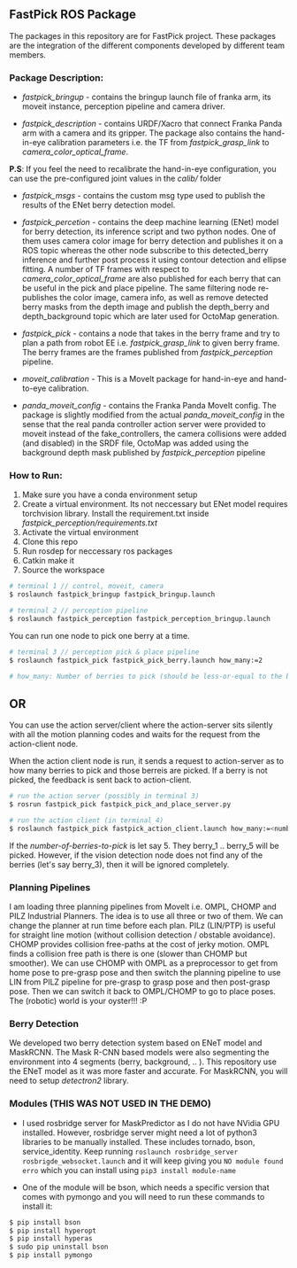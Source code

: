 ## FastPick ROS Package 


The packages in this repository are for FastPick project. These packages are the integration of the different components developed by different team members. 


### Package Description: 

- *fastpick_bringup* - contains the bringup launch file of franka arm, its moveit instance, perception pipeline and camera driver. 

- *fastpick_description* - contains URDF/Xacro that connect Franka Panda arm with a camera and its gripper. The package also contains the hand-in-eye calibration parameters i.e. the TF from *fastpick_grasp_link* to *camera_color_optical_frame*. 

**P.S**: If you feel the need to recalibrate the hand-in-eye configuration, you can use the pre-configured joint values in the *calib/* folder

- *fastpick_msgs* - contains the custom msg type used to publish the results of the ENet berry detection model. 


- *fastpick_percetion* - contains the deep machine learning (ENet) model for berry detection, its inference script and two python nodes. One of them uses camera color image for berry detection and publishes it on a ROS topic whereas the other node subscribe to this detected_berry inference and further post process it using contour detection and ellipse fitting. A number of TF frames with respect to *camera_color_optical_frame* are also published for each berry that can be useful in the pick and place pipeline. The same filtering node re-publishes the color image, camera info, as well as remove detected berry masks from the depth image and publish the depth_berry and depth_background topic which are later used for OctoMap generation.

- *fastpick_pick* - contains a node that takes in the berry frame and try to plan a path from robot EE i.e. *fastpick_grasp_link* to given berry frame. The berry frames are the frames published from *fastpick_perception* pipeline.

- *moveit_calibration* - This is a MoveIt package for hand-in-eye and hand-to-eye calibration. 

- *panda_moveit_config* - contains the Franka Panda MoveIt config. The package is slightly modified from the actual *panda_moveit_config* in the sense that the real panda controller action server were provided to moveit instead of the fake_controllers, the camera collisions were added (and disabled) in the SRDF file, OctoMap was added using the background depth mask published by *fastpick_perception* pipeline 



### How to Run: 

1) Make sure you have a conda environment setup 
2) Create a virtual environment. Its not neccessary but ENet model requires torchvision library. Install the requirement.txt inside *fastpick_perception/requirements.txt*
3) Activate the virtual environment
4) Clone this repo 
5) Run rosdep for neccessary ros packages 
6) Catkin make it 
7) Source the workspace 

```bash
# terminal 1 // control, moveit, camera 
$ roslaunch fastpick_bringup fastpick_bringup.launch
```

```bash
# terminal 2 // perception pipeline
$ roslaunch fastpick_perception fastpick_perception_bringup.launch
```

You can run one node to pick one berry at a time. 

```bash
# terminal 3 // perception pick & place pipeline
$ roslaunch fastpick_pick fastpick_pick_berry.launch how_many:=2

# how_many: Number of berries to pick (should be less-or-equal to the berry_n frames where n is 1,2,3,4...)
```

## OR 

You can use the action server/client where the action-server sits silently with all the motion planning codes and waits for the request from the action-client node. 

When the action client node is run, it sends a request to action-server as to how many berries to pick and those berreis are picked. If a berry is not picked, the feedback is sent back to action-client. 


```bash
# run the action server (possibly in terminal 3) 
$ rosrun fastpick_pick fastpick_pick_and_place_server.py 
```

```bash
# run the action client (in terminal 4) 
$ roslaunch fastpick_pick fastpick_action_client.launch how_many:=<number-of-berries-to-pick>
```

If the *number-of-berries-to-pick* is let say 5. They berry_1 .. berry_5 will be picked. However, if the vision detection node does not find any of the berries (let's say berry_3), then it will be ignored completely. 


### Planning Pipelines 

I am loading three planning pipelines from MoveIt i.e. OMPL, CHOMP and PILZ Industrial Planners. The idea is to use all three or two of them. We can change the planner at run time before each plan. PILz (LIN/PTP) is useful for straight line motion (without collision detection / obstable avoidance). CHOMP provides collision free-paths at the cost of jerky motion. OMPL finds a collision free path is there is one (slower than CHOMP but smoother). We can use CHOMP with OMPL as a preprocessor to get from home pose to pre-grasp pose and then switch the planning pipeline to use LIN from PILZ pipeline for pre-grasp to grasp pose and then post-grasp pose. Then we can switch it back to OMPL/CHOMP to go to place poses. The (robotic) world is your oyster!!! :P
 

### Berry Detection

We developed two berry detection system based on ENeT model and MaskRCNN. The Mask R-CNN based models were also segmenting the environment into 4 segments (berry, background, .. ). This repository use the ENeT model as it was more faster and accurate. For MaskRCNN, you will need to setup *detectron2* library. 

### Modules (THIS WAS NOT USED IN THE DEMO)

- I used rosbridge server for MaskPredictor as I do not have NVidia GPU installed. However, rosbridge server might need a lot of python3 libraries to be manually installed. These includes tornado, bson, service_identity. Keep running ```roslaunch rosbridge_server rosbrigde_websocket.launch``` and it will keep giving you ```NO module found erro``` which you can install using ```pip3 install module-name```

- One of the module will be bson, which needs a specific version that comes with pymongo and you will need to run these commands to install it: 

```bash
$ pip install bson
$ pip install hyperopt
$ pip install hyperas
$ sudo pip uninstall bson
$ pip install pymongo
```